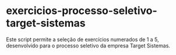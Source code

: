 # exercicios-processo-seletivo-target-sistemas
Este script permite a seleção de exercícios numerados de 1 a 5, desenvolvido para o processo seletivo da empresa Target Sistemas.
